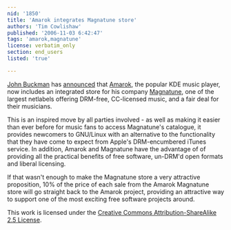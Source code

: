 ```yaml
---
nid: '1850'
title: 'Amarok integrates Magnatune store'
authors: 'Tim Cowlishaw'
published: '2006-11-03 6:42:47'
tags: 'amarok,magnatune'
license: verbatim_only
section: end_users
listed: 'true'

---
```

[John Buckman](http://blogs.magnatune.com/buckman/) has [announced](http://blogs.magnatune.com/buckman/2006/11/amarok_adds_mag.html) that [Amarok](http://amarok.kde.org/), the popular KDE music player, now includes an integrated store for his company [Magnatune](http://www.magnatune.com/), one of the largest netlabels offering DRM-free, CC-licensed music, and a fair deal for their musicians.

This is an inspired move by all parties involved - as well as making it easier than ever before for music fans to access Magnatune's catalogue, it provides newcomers to GNU/Linux with an alternative to the functionality that they have come to expect from Apple's DRM-encumbered iTunes service. In addition, Amarok and Magnatune have the advantage of of providing all the practical benefits of free software, un-DRM'd open formats and liberal licensing.

If that wasn't enough to make the Magnatune store a very attractive proposition, 10% of the price of each sale from the Amarok Magnatune store will go straight back to the Amarok project, providing an attractive way to support one of the most exciting free software projects around.

This work is licensed under the [Creative Commons Attribution-ShareAlike 2.5 License](http://creativecommons.org/licenses/by-sa/2.5/).

